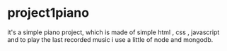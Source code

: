 # project1piano
it's a simple piano project, which is made of simple html , css , javascript and to play the last recorded music i use a little of node and mongodb.

